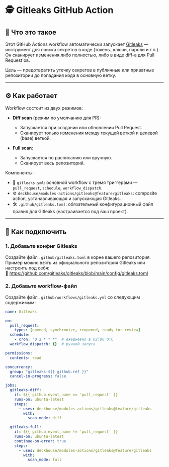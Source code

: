 # 🕵️ Gitleaks GitHub Action

## 📌 Что это такое

Этот GitHub Actions workflow автоматически запускает [Gitleaks](https://github.com/gitleaks/gitleaks) — инструмент для поиска секретов в коде (токены, ключи, пароли и т.п.). Он сканирует изменения либо полностью, либо в виде diff-а для Pull Request'ов.

Цель — предотвратить утечку секретов в публичные или приватные репозитории до попадания кода в основную ветку.

---

## ⚙️ Как работает

Workflow состоит из двух режимов:

- **Diff scan** (режим по умолчанию для PR):
  - Запускается при создании или обновлении Pull Request.
  - Сканирует только изменения между текущей веткой и целевой (base) веткой.

- **Full scan**:
  - Запускается по расписанию или вручную.
  - Сканирует весь репозиторий.

Компоненты:
- 📄 `gitleaks.yml`: основной workflow с тремя триггерами — `pull_request`, `schedule`, `workflow_dispatch`.
- ⚙️ `deckhouse/modules-actions/gitleaks@feature/gitleaks`: composite action, устанавливающая и запускающая Gitleaks.
- 🛠 `.github/gitleaks.toml`: обязательный конфигурационный файл правил для Gitleaks (настраивается под ваш проект).

---

## 🚀 Как подключить

### 1. Добавьте конфиг Gitleaks

Создайте файл `.github/gitleaks.toml` в корне вашего репозитория. Пример можно взять из официального репозитория Gitleaks или настроить под себя:  
📎 https://github.com/gitleaks/gitleaks/blob/main/config/gitleaks.toml

### 2. Добавьте workflow-файл

Создайте файл `.github/workflows/gitleaks.yml` со следующим содержимым:

```yaml
name: Gitleaks

on:
  pull_request:
    types: [opened, synchronize, reopened, ready_for_review]
  schedule:
    - cron: "0 2 * * *"  # ежедневно в 02:00 UTC
  workflow_dispatch: {}  # ручной запуск

permissions:
  contents: read

concurrency:
  group: "gitleaks-${{ github.ref }}"
  cancel-in-progress: false

jobs:
  gitleaks-diff:
    if: ${{ github.event_name == 'pull_request' }}
    runs-on: ubuntu-latest
    steps:
      - uses: deckhouse/modules-actions/gitleaks@feature/gitleaks
        with:
          scan_mode: diff

  gitleaks-full:
    if: ${{ github.event_name != 'pull_request' }}
    runs-on: ubuntu-latest
    continue-on-error: true
    steps:
      - uses: deckhouse/modules-actions/gitleaks@feature/gitleaks
        with:
          scan_mode: full
